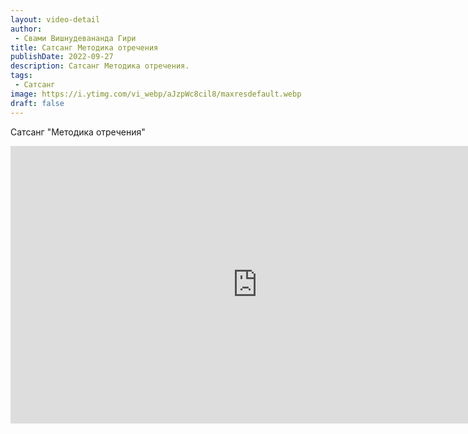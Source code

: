 ```yaml
---
layout: video-detail
author:
 - Свами Вишнудевананда Гири
title: Сатсанг Методика отречения
publishDate: 2022-09-27
description: Сатсанг Методика отречения. 
tags: 
 - Сатсанг
image: https://i.ytimg.com/vi_webp/aJzpWc8cil8/maxresdefault.webp
draft: false
---
```


 Сатсанг "Методика отречения"


 <iframe width="790" height="444" src="https://www.youtube.com/embed/aJzpWc8cil8" frameborder="0" allowfullscreen=""></iframe>
